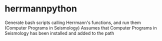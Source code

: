 # herrmannpython

Generate bash scripts calling Herrmann's functions, and run them (Computer Programs in Seismology)
Assumes that Computer Programs in Seismology has been installed and added to the path


